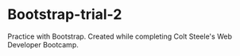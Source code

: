 # Bootstrap-trial-2
Practice with Bootstrap. Created while completing Colt Steele's Web Developer Bootcamp.
